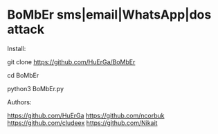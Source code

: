 # BoMbEr sms|email|WhatsApp|dos attack

Install:

git clone https://github.com/HuErGa/BoMbEr

cd BoMbEr

python3 BoMbEr.py


Authors:

https://github.com/HuErGa
https://github.com/ncorbuk
https://github.com/cludeex
https://github.com/Nikait

